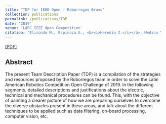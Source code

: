```yaml
---
title: "TDP for IEEE Open - Roborregos Bravo"
collection: publications
permalink: /publications/TDP
date: '2019'
venue: 'LARC IEEE Open Competition'
citation: 'Elizondo M., Espinoza G., <b><i>Heredia I.</i></b>, Medina Y., Osorio R.'
---
```


[[PDF]](http://sistemaolimpo.org/midias/uploads/3644e6df9498e09f343acf619c208bad.pdf)

## Abstract
The present Team Description Paper (TDP) is a compilation of the strategies and resources proposed by the Roborregos team in order to solve the Latin American Robotics Competition Open Challenge of 2019. In the following segments, detailed descriptions and justifications about the electric, technical and mechanical procedures can be found. This, with the objective of painting a clearer picture of how we are preparing ourselves to overcome the diverse obstacles present in these areas, and talk about the different techniques to be applied such as data filtering, on-board processing, computer vision, etc.